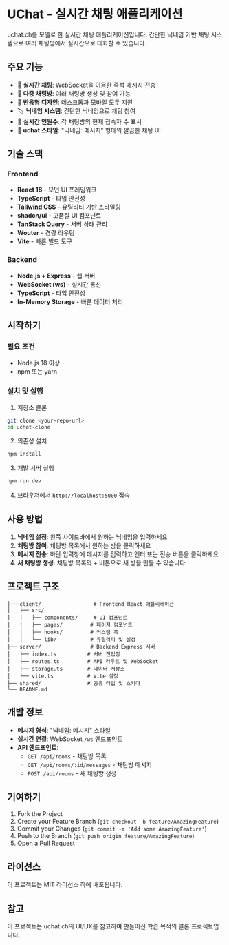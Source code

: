 # UChat - 실시간 채팅 애플리케이션

uchat.ch를 모델로 한 실시간 채팅 애플리케이션입니다. 간단한 닉네임 기반 채팅 시스템으로 여러 채팅방에서 실시간으로 대화할 수 있습니다.

## 주요 기능

- 🚀 **실시간 채팅**: WebSocket을 이용한 즉석 메시지 전송
- 👥 **다중 채팅방**: 여러 채팅방 생성 및 참여 가능
- 📱 **반응형 디자인**: 데스크톱과 모바일 모두 지원
- 🏷️ **닉네임 시스템**: 간단한 닉네임으로 채팅 참여
- 👀 **실시간 인원수**: 각 채팅방의 현재 접속자 수 표시
- 💬 **uchat 스타일**: "닉네임: 메시지" 형태의 깔끔한 채팅 UI

## 기술 스택

### Frontend
- **React 18** - 모던 UI 프레임워크
- **TypeScript** - 타입 안전성
- **Tailwind CSS** - 유틸리티 기반 스타일링
- **shadcn/ui** - 고품질 UI 컴포넌트
- **TanStack Query** - 서버 상태 관리
- **Wouter** - 경량 라우팅
- **Vite** - 빠른 빌드 도구

### Backend
- **Node.js + Express** - 웹 서버
- **WebSocket (ws)** - 실시간 통신
- **TypeScript** - 타입 안전성
- **In-Memory Storage** - 빠른 데이터 처리

## 시작하기

### 필요 조건
- Node.js 18 이상
- npm 또는 yarn

### 설치 및 실행

1. 저장소 클론
```bash
git clone <your-repo-url>
cd uchat-clone
```

2. 의존성 설치
```bash
npm install
```

3. 개발 서버 실행
```bash
npm run dev
```

4. 브라우저에서 `http://localhost:5000` 접속

## 사용 방법

1. **닉네임 설정**: 왼쪽 사이드바에서 원하는 닉네임을 입력하세요
2. **채팅방 참여**: 채팅방 목록에서 원하는 방을 클릭하세요
3. **메시지 전송**: 하단 입력창에 메시지를 입력하고 엔터 또는 전송 버튼을 클릭하세요
4. **새 채팅방 생성**: 채팅방 목록의 + 버튼으로 새 방을 만들 수 있습니다

## 프로젝트 구조

```
├── client/                 # Frontend React 애플리케이션
│   ├── src/
│   │   ├── components/     # UI 컴포넌트
│   │   ├── pages/         # 페이지 컴포넌트
│   │   ├── hooks/         # 커스텀 훅
│   │   └── lib/           # 유틸리티 및 설정
├── server/                # Backend Express 서버
│   ├── index.ts          # 서버 진입점
│   ├── routes.ts         # API 라우트 및 WebSocket
│   ├── storage.ts        # 데이터 저장소
│   └── vite.ts           # Vite 설정
├── shared/               # 공유 타입 및 스키마
└── README.md
```

## 개발 정보

- **메시지 형식**: "닉네임: 메시지" 스타일
- **실시간 연결**: WebSocket `/ws` 엔드포인트
- **API 엔드포인트**:
  - `GET /api/rooms` - 채팅방 목록
  - `GET /api/rooms/:id/messages` - 채팅방 메시지
  - `POST /api/rooms` - 새 채팅방 생성

## 기여하기

1. Fork the Project
2. Create your Feature Branch (`git checkout -b feature/AmazingFeature`)
3. Commit your Changes (`git commit -m 'Add some AmazingFeature'`)
4. Push to the Branch (`git push origin feature/AmazingFeature`)
5. Open a Pull Request

## 라이선스

이 프로젝트는 MIT 라이선스 하에 배포됩니다.

## 참고

이 프로젝트는 uchat.ch의 UI/UX를 참고하여 만들어진 학습 목적의 클론 프로젝트입니다.